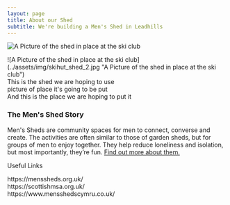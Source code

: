 ```yaml
---
layout: page
title: About our Shed
subtitle: We're building a Men's Shed in Leadhills
---
```


![A Picture of the shed in place at the ski club](../assets/img/skihut_shed_1.jpg "A Picture of the shed in place at the ski club")
<div style="page-break-after: always"></div>
![A Picture of the shed in place at the ski club](../assets/img/skihut_shed_2.jpg "A Picture of the shed in place at the ski club")
<div style="page-break-after: always"></div>
This is the shed we are hoping to use
<div style="page-break-after: always"></div>
picture of place it's going to be put
<div style="page-break-after: always"></div>
And this is the place we are hoping to put it

### The Men's Shed Story
Men's Sheds are community spaces for men to connect, converse and create. The activities are often similar to those of garden sheds, but for groups of men to enjoy together. They help reduce loneliness and isolation, but most importantly, they’re fun. [Find out more about them.](https://menssheds.org.uk/about/what-is-a-mens-shed)

Useful Links
<div style="page-break-after: always"></div>
https://menssheds.org.uk/
<div style="page-break-after: always"></div>
https://scottishmsa.org.uk/
<div style="page-break-after: always"></div>
https://www.mensshedscymru.co.uk/
